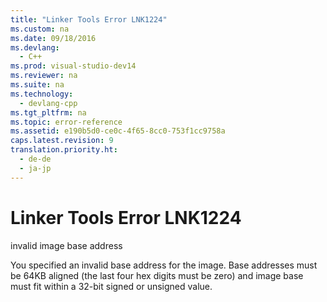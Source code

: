 ```yaml
---
title: "Linker Tools Error LNK1224"
ms.custom: na
ms.date: 09/18/2016
ms.devlang: 
  - C++
ms.prod: visual-studio-dev14
ms.reviewer: na
ms.suite: na
ms.technology: 
  - devlang-cpp
ms.tgt_pltfrm: na
ms.topic: error-reference
ms.assetid: e190b5d0-ce0c-4f65-8cc0-753f1cc9758a
caps.latest.revision: 9
translation.priority.ht: 
  - de-de
  - ja-jp
---
```

# Linker Tools Error LNK1224
invalid image base address  
  
 You specified an invalid base address for the image. Base addresses must be 64KB aligned (the last four hex digits must be zero) and image base must fit within a 32-bit signed or unsigned value.